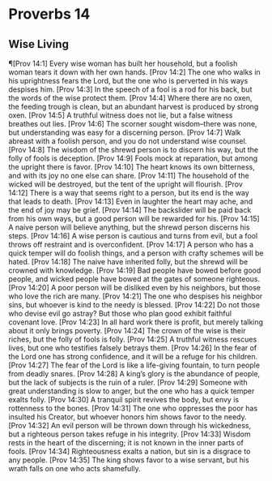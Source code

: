 # Proverbs 14

## Wise Living
¶[Prov 14:1] Every wise woman has built her household, but a foolish woman tears it down with her own hands.
[Prov 14:2] The one who walks in his uprightness fears the Lord, but the one who is perverted in his ways despises him.
[Prov 14:3] In the speech of a fool is a rod for his back, but the words of the wise protect them.
[Prov 14:4] Where there are no oxen, the feeding trough is clean, but an abundant harvest is produced by strong oxen.
[Prov 14:5] A truthful witness does not lie, but a false witness breathes out lies.
[Prov 14:6] The scorner sought wisdom–there was none, but understanding was easy for a discerning person.
[Prov 14:7] Walk abreast with a foolish person, and you do not understand wise counsel.
[Prov 14:8] The wisdom of the shrewd person is to discern his way, but the folly of fools is deception.
[Prov 14:9] Fools mock at reparation, but among the upright there is favor.
[Prov 14:10] The heart knows its own bitterness, and with its joy no one else can share.
[Prov 14:11] The household of the wicked will be destroyed, but the tent of the upright will flourish.
[Prov 14:12] There is a way that seems right to a person, but its end is the way that leads to death.
[Prov 14:13] Even in laughter the heart may ache, and the end of joy may be grief.
[Prov 14:14] The backslider will be paid back from his own ways, but a good person will be rewarded for his.
[Prov 14:15] A naive person will believe anything, but the shrewd person discerns his steps.
[Prov 14:16] A wise person is cautious and turns from evil, but a fool throws off restraint and is overconfident.
[Prov 14:17] A person who has a quick temper will do foolish things, and a person with crafty schemes will be hated.
[Prov 14:18] The naive have inherited folly, but the shrewd will be crowned with knowledge.
[Prov 14:19] Bad people have bowed before good people, and wicked people have bowed at the gates of someone righteous.
[Prov 14:20] A poor person will be disliked even by his neighbors, but those who love the rich are many.
[Prov 14:21] The one who despises his neighbor sins, but whoever is kind to the needy is blessed.
[Prov 14:22] Do not those who devise evil go astray? But those who plan good exhibit faithful covenant love.
[Prov 14:23] In all hard work there is profit, but merely talking about it only brings poverty.
[Prov 14:24] The crown of the wise is their riches, but the folly of fools is folly.
[Prov 14:25] A truthful witness rescues lives, but one who testifies falsely betrays them.
[Prov 14:26] In the fear of the Lord one has strong confidence, and it will be a refuge for his children.
[Prov 14:27] The fear of the Lord is like a life-giving fountain, to turn people from deadly snares.
[Prov 14:28] A king’s glory is the abundance of people, but the lack of subjects is the ruin of a ruler.
[Prov 14:29] Someone with great understanding is slow to anger, but the one who has a quick temper exalts folly.
[Prov 14:30] A tranquil spirit revives the body, but envy is rottenness to the bones.
[Prov 14:31] The one who oppresses the poor has insulted his Creator, but whoever honors him shows favor to the needy.
[Prov 14:32] An evil person will be thrown down through his wickedness, but a righteous person takes refuge in his integrity.
[Prov 14:33] Wisdom rests in the heart of the discerning; it is not known in the inner parts of fools.
[Prov 14:34] Righteousness exalts a nation, but sin is a disgrace to any people.
[Prov 14:35] The king shows favor to a wise servant, but his wrath falls on one who acts shamefully.
